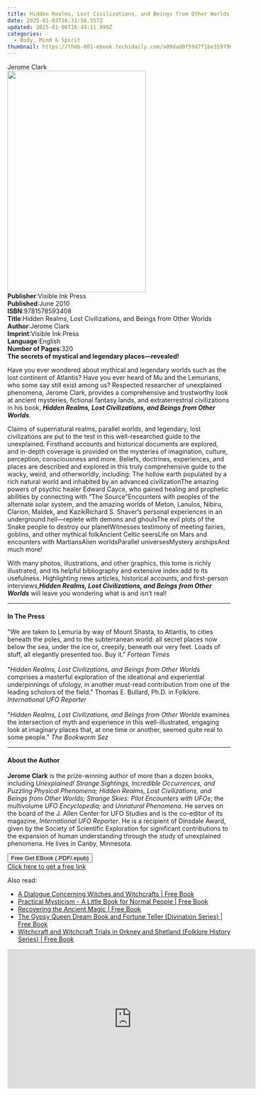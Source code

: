```yaml
---
title: Hidden Realms, Lost Civilizations, and Beings from Other Worlds | Free Book
date: 2025-01-03T16:31:58.557Z
updated: 2025-01-06T16:49:11.999Z
categories:
  - Body, Mind & Spirit
thumbnail: https://thmb-001-ebook.techidaily.com/a09dad0f59d7f1be359796c9ac2546288d509c002b2670283d03081d39a84a5a.jpg
---
```

<main id="book-container">
  <div class="flex flex-col">
    <div class="book-brief flex-1 py-6 px-4 sm:p-6 md:py-10 md:px-8">
      <!-- brief-->
      <div class="book-brief-main">Jerome Clark</div>
    </div>
    <div
      class="book-meta-info flex-1 grid gap-4 col-start-1 col-end-3 row-start-1 sm:mb-6 sm:grid-cols-4 lg:gap-6 lg:col-start-2 lg:row-end-6 lg:row-span-6 lg:mb-0"
    >
      <div
        class="book-meta-info-left place-content-center mt-4 p-4 text-sm leading-6 col-start-2 col-span-2 dark:text-slate-400"
      >
        <img
          class="w-full h-500 object-cover rounded-lg sm:h-255 sm:col-span-2 lg:col-span-full"
          src="https://img-001-ebook.techidaily.com/334c36e43e682ec9cac36aa374fa1352548ac4f0c3798210f7b439e22fdfa421.jpg"
          alt=""
          width="312"
          height="500"
        />
      </div>
      <div
        class="book-meta-info-right mt-2 col-start-1 row-start-2 col-span-3 self-center"
      >
        <!-- meta data  -->
        <div class="flex flex-col px-4 md:px-8">
          <div class="flex-1">
            <strong>Publisher</strong>:<span class="px-2"
              >Visible Ink Press</span
            >
          </div>
          <div class="flex-1">
            <strong>Published</strong>:<span class="px-2">June 2010</span>
          </div>
          <div class="flex-1">
            <strong>ISBN</strong>:<span class="px-2">9781578593408</span>
          </div>
          <div class="flex-1">
            <strong>Title</strong>:<span class="px-2"
              >Hidden Realms, Lost Civilizations, and Beings from Other
              Worlds</span
            >
          </div>
          <div class="flex-1">
            <strong>Author</strong>:<span class="px-2">Jerome Clark</span>
          </div>
          <div class="flex-1">
            <strong>Imprint</strong>:<span class="px-2">Visible Ink Press</span>
          </div>
          <div class="flex-1">
            <strong>Language</strong>:<span class="px-2">English</span>
          </div>
          <div class="flex-1">
            <strong>Number of Pages</strong>:<span class="px-2">320</span>
          </div>
        </div>
      </div>
    </div>
    <div class="book-description flex-1 py-6 px-4 sm:p-6 md:py-10 md:px-8">
      <div class="book-description-main">
        <div accordion-content="" id="description">
          <b>The secrets of mystical and legendary places—revealed!</b>
          <p>
            Have you ever wondered about mythical and legendary worlds such as
            the lost continent of Atlantis? Have you ever heard of Mu and the
            Lemurians, who some say still exist among us? Respected researcher
            of unexplained phenomena, Jerome Clark, provides a comprehensive and
            trustworthy look at ancient mysteries, fictional fantasy lands, and
            extraterrestrial civilizations in his book,
            <b
              ><i
                >Hidden Realms, Lost Civilizations, and Beings from Other
                Worlds</i
              ></b
            >.
          </p>
          <p>
            Claims of supernatural realms, parallel worlds, and legendary, lost
            civilizations are put to the test in this well-researched guide to
            the unexplained. Firsthand accounts and historical documents are
            explored, and in-depth coverage is provided on the mysteries of
            imagination, culture, perception, consciousness and more. Beliefs,
            doctrines, experiences, and places are described and explored in
            this truly comprehensive guide to the wacky, weird, and
            otherworldly, including: The hollow earth populated by a rich
            natural world and inhabited by an advanced civilizationThe amazing
            powers of psychic healer Edward Cayce, who gained healing and
            prophetic abilities by connecting with “The Source”Encounters with
            peoples of the alternate solar system, and the amazing worlds of
            Meton, Lanulos, Nibiru, Clarion, Maldek, and KazikRichard S.
            Shaver’s personal experiences in an underground hell—replete with
            demons and ghoulsThe evil plots of the Snake people to destroy our
            planetWitnesses testimony of meeting fairies, goblins, and other
            mythical folkAncient Celtic seersLife on Mars and encounters with
            MartiansAlien worldsParallel universesMystery airshipsAnd much more!
          </p>
          <p>
            With many photos, illustrations, and other graphics, this tome is
            richly illustrated, and its helpful bibliography and extensive index
            add to its usefulness. Highlighting news articles, historical
            accounts, and first-person interviews,<b
              ><i
                >Hidden Realms, Lost Civilizations, and Beings from Other
                Worlds</i
              ></b
            >
            will leave you wondering what is and isn’t real!
          </p>
        </div>
        <div class="accordion-fader"></div>
      </div>
    </div>
    <div class="book-excerpts flex-1 py-6 px-4 sm:p-6 md:py-10 md:px-8">
      <!-- excerpts-->
      <div class="book-excerpts-main">
        <hr />
        <h4 class="placeholder placeholder-heading">
          <span>In The Press</span>
        </h4>
        <p>
          "We are taken to Lemuria by way of Mount Shasta, to Atlantis, to
          cities beneath the poles, and to the subterranean world: all secret
          places now below the sea, under the ice or, creepily, beneath our very
          feet. Loads of stuff, all elegantly presented too. Buy it."
          <i>Fortean Times</i><br /><br />"<i
            >Hidden Realms, Lost Civilizations, and Beings from Other Worlds</i
          >
          comprises a masterful exploration of the ideational and experiential
          underpinnings of ufology, in another must-read contribution from one
          of the leading scholors of the field." Thomas E. Bullard, Ph.D. in
          Folklore. <i>International UFO Reporter</i><br /><br />"<i
            >Hidden Realms, Lost Civilizations, and Beings from Other Worlds</i
          >
          examines the intersection of myth and experience in this
          well-illustrated, engaging look at imaginary places that, at one time
          or another, seemed quite real to some people." <i>The Bookworm Sez</i
          ><br />
        </p>
      </div>
    </div>
    <div class="book-about-author flex-1 py-6 px-4 sm:p-6 md:py-10 md:px-8">
      <!-- about author-->
      <div class="book-main-author-main">
        <hr />
        <h4 class="placeholder placeholder-heading">
          <span>About the Author</span>
        </h4>
        <p>
          <b>Jerome Clark</b> is the prize-winning author of more than a dozen
          books, including
          <i
            >Unexplained! Strange Sightings, Incredible Occurrences, and
            Puzzling Physical Phenomena; Hidden Realms, Lost Civilizations, and
            Beings from Other Worlds; Strange Skies: Pilot Encounters with
            UFOs</i
          >; the multivolume <i>UFO Encyclopedia</i>; and
          <i>Unnatural Phenomena</i>. He serves on the board of the J. Allen
          Center for UFO Studies and is the co-editor of its magazine,
          <i>International UFO Reporter</i>. He is a recipient of Dinsdale
          Award, given by the Society of Scientific Exploration for significant
          contributions to the expansion of human understanding through the
          study of unexplained phenomena. He lives in Canby, Minnesota.
        </p>
      </div>
    </div>
    <div class="book-free-get flex-1 py-6 px-4 sm:p-6 md:py-10 md:px-8">
      <button
        id="btn-free-get"
        class="bg-blue-500 hover:bg-blue-700 text-white font-bold py-2 px-4 rounded"
      >
        Free Get EBook (.PDF/.epub)
      </button>
      <div id="countdown-display" class="px-2 text-lg mt-2"></div>
      <a
        id="free-link"
        class="hidden bg-blue-500 hover:bg-blue-700 text-white font-bold py-2 px-4 rounded"
        href="https://www.ebooks.com/en-us/book/96489594/hidden-realms-lost-civilizations-and-beings-from-other-worlds/jerome-clark/"
        target="_blank"
        >Click here to get a free link</a
      >
    </div>
    <script>
      let countdownTime = 0;
      let countdownInterval = null;
      document
        .getElementById('btn-free-get')
        .addEventListener('click', startCountdown);
      function startCountdown() {
        countdownTime = new Date().getTime() + 60000 * 3;
        countdownInterval = setInterval(updateCountdown, 1000);
        document.getElementById('btn-free-get').disabled = true;
        document
          .getElementById('btn-free-get')
          .classList.add('bg-gray-500', 'cursor-not-allowed');
      }
      function updateCountdown() {
        let currentTime = new Date().getTime();
        let timeLeft = countdownTime - currentTime;
        let secondsLeft = Math.floor(timeLeft / 1000);
        document.getElementById('countdown-display').innerHTML =
          `Remaining time: ${secondsLeft} seconds.`;
        if (secondsLeft <= 0) {
          clearInterval(countdownInterval);
          document.getElementById('btn-free-get').classList.add('hidden');
          document.getElementById('free-link').classList.remove('hidden');
          document.getElementById('countdown-display').innerHTML = '';
        }
      }
    </script>
  </div>
</main>

<ins class="adsbygoogle"
      style="display:block"
      data-ad-client="ca-pub-7571918770474297"
      data-ad-slot="8358498916"
      data-ad-format="auto"
      data-full-width-responsive="true"></ins>
    

<span class="atpl-alsoreadstyle">Also read:</span>
<div><ul>
<li><a href="https://novels-ebooks.techidaily.com/210539579-9781447482840-a-dialogue-concerning-witches-and-witchcrafts/"><u>A Dialogue Concerning Witches and Witchcrafts | Free Book</u></a></li>
<li><a href="https://novels-ebooks.techidaily.com/210540101-9781447488583-practical-mysticism-a-little-book-for-normal-people/"><u>Practical Mysticism - A Little Book for Normal People | Free Book</u></a></li>
<li><a href="https://novels-ebooks.techidaily.com/210539866-9781447499275-recovering-the-ancient-magic/"><u>Recovering the Ancient Magic | Free Book</u></a></li>
<li><a href="https://novels-ebooks.techidaily.com/210539385-9781473385641-the-gypsy-queen-dream-book-and-fortune-teller-divination-series/"><u>The Gypsy Queen Dream Book and Fortune Teller (Divination Series) | Free Book</u></a></li>
<li><a href="https://novels-ebooks.techidaily.com/210539279-9781446549483-witchcraft-and-witchcraft-trials-in-orkney-and-shetland-folklore-history-series/"><u>Witchcraft and Witchcraft Trials in Orkney and Shetland (Folklore History Series) | Free Book</u></a></li>
</ul></div>

<!-- affiliate ads begin -->
<iframe width="560" height="315" src="https://www.youtube.com/embed/AQn0MYjIfyI?si=rIdjT-qMRpjpJXXa" title="YouTube video player" frameborder="0" allow="accelerometer; autoplay; clipboard-write; encrypted-media; gyroscope; picture-in-picture; web-share" referrerpolicy="strict-origin-when-cross-origin" allowfullscreen></iframe>
<!-- affiliate ads end -->

